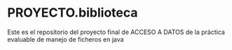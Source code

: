 # PROYECTO.biblioteca
Este es el repositorio del proyecto final de ACCESO A DATOS de la práctica evaluable de manejo de ficheros en java
